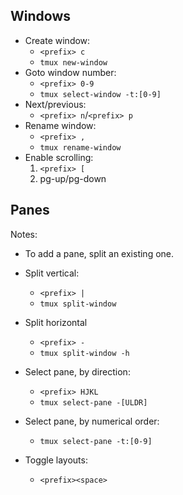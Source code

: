 Windows
-------

* Create window:
    * `<prefix> c`
    * `tmux new-window`
* Goto window number:
    * `<prefix> 0-9`
    * `tmux select-window -t:[0-9]`
* Next/previous:
    * `<prefix> n`/`<prefix> p`
* Rename window:
    * `<prefix> ,`
    * `tmux rename-window`
* Enable scrolling:
    1. `<prefix> [`
    2. pg-up/pg-down

Panes
-----

Notes:

* To add a pane, split an existing one.

* Split vertical:
    * `<prefix> |`
    * `tmux split-window`
* Split horizontal
    * `<prefix> -`
    * `tmux split-window -h`
* Select pane, by direction:
    * `<prefix> HJKL`
    * `tmux select-pane -[ULDR]`
* Select pane, by numerical order:
    * `tmux select-pane -t:[0-9]`
* Toggle layouts:
    * `<prefix><space>`
